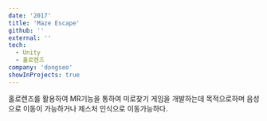 ```yaml
---
date: '2017'
title: 'Maze Escape'
github: ''
external: ''
tech:
  - Unity
  - 홀로렌즈
company: 'dongseo'
showInProjects: true
---
```


홀로렌즈를 활용하여 MR기능을 통하여 미로찾기 게임을 개발하는데 목적으로하며 음성으로 이동이 가능하거나 제스처 인식으로 이동가능하다.
